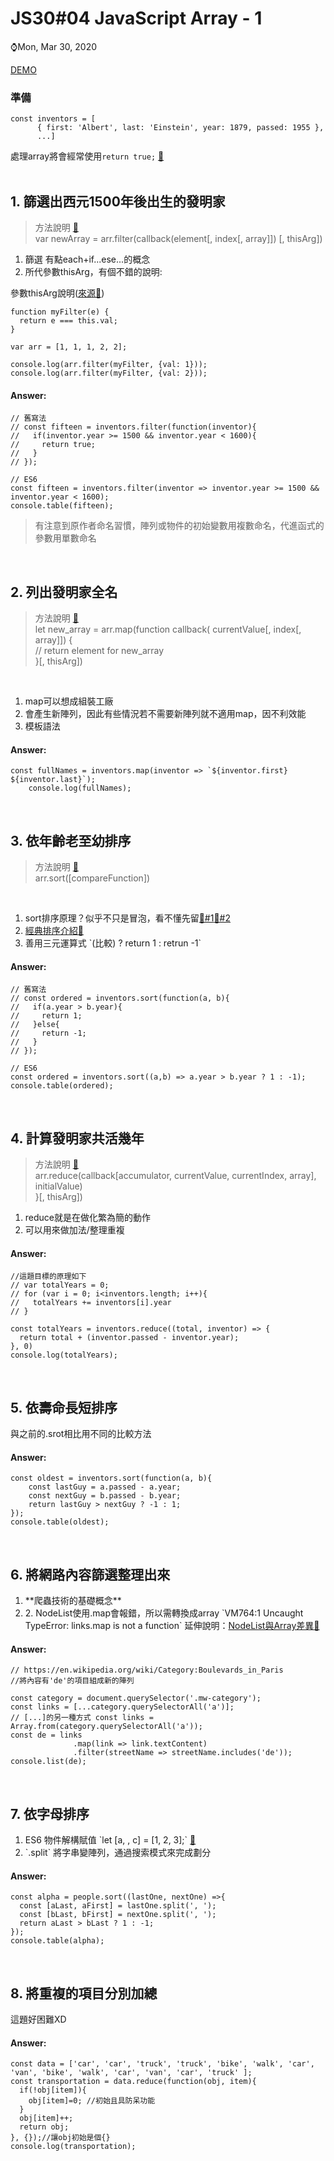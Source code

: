 # JS30#04 JavaScript Array - 1
⌚️Mon, Mar 30, 2020 

[DEMO](https://gbuzz45.github.io/gbuzz45-JS30-demo/04_js_array_1/)



### 準備
```javascript=
const inventors = [
      { first: 'Albert', last: 'Einstein', year: 1879, passed: 1955 },
      ...]
```
處理array將會經常使用`return true;` <a href="https://stackoverflow.com/a/19166370/11767346" target="_blank">📄</a>
<br><br>
## 1. 篩選出西元1500年後出生的發明家
> 方法說明 <a href="https://developer.mozilla.org/zh-TW/docs/Web/JavaScript/Reference/Global_Objects/Array/filter" target="_blank">📄</a><br>
> var newArray = arr.filter(callback(element[, index[, array]]) [, thisArg])
<ol>
  <li>篩選 有點each+if...ese...的概念</li>
  <li>所代參數thisArg，有個不錯的說明: </li>
</ol>
  
參數thisArg說明(<a href="https://stackoverflow.com/a/38337957/11767346" target="_blank">來源📄</a>)
```javascript=
function myFilter(e) {
  return e === this.val;
}

var arr = [1, 1, 1, 2, 2];

console.log(arr.filter(myFilter, {val: 1}));
console.log(arr.filter(myFilter, {val: 2}));
```
#### Answer:
```javascript=
// 舊寫法
// const fifteen = inventors.filter(function(inventor){
//   if(inventor.year >= 1500 && inventor.year < 1600){
//     return true;
//   }
// });

// ES6
const fifteen = inventors.filter(inventor => inventor.year >= 1500 && inventor.year < 1600);
console.table(fifteen);
```
> 有注意到原作者命名習慣，陣列或物件的初始變數用複數命名，代進函式的參數用單數命名
<br>


## 2. 列出發明家全名
> 方法說明 <a href="https://developer.mozilla.org/zh-TW/docs/Web/JavaScript/Reference/Global_Objects/Array/map" target="_blank">📄</a><br>
> let new_array = arr.map(function callback( currentValue[, index[, array]]) {<br>
>     // return element for new_array<br>
> }[, thisArg])<br>
<br>
<ol>
  <li>map可以想成組裝工廠</li>
  <li>會產生新陣列，因此有些情況若不需要新陣列就不適用map，因不利效能</li>
  <li>模板語法</li>
</ol>

#### Answer:
```javascript=
const fullNames = inventors.map(inventor => `${inventor.first} ${inventor.last}`);
    console.log(fullNames);
```
<br>


## 3. 依年齡老至幼排序
> 方法說明 <a href="https://developer.mozilla.org/zh-TW/docs/Web/JavaScript/Reference/Global_Objects/Array/sort" target="_blank">📄</a><br>
> arr.sort([compareFunction])
<br>
<ol>
  <li>sort排序原理？似乎不只是冒泡，看不懂先留<a href="https://medium.com/@leokao0726/%E6%B7%BA%E8%AB%87-js-sort-%E5%88%B0%E8%83%8C%E5%BE%8C%E6%8E%92%E5%BA%8F%E6%96%B9%E6%B3%95-1035f5b8cde8" target="_blank" title="淺談-js-sort-到背後排序方法">📄#1</a><a href="https://segmentfault.com/a/1190000009249758" target="_blank" title="Array.prototype.sort()方法到底是如何排序的？">📄#2</a></li>
  <li><a href="https://juejin.im/entry/59250db844d904006cefa11f" target="_blank">經典排序介紹📄</a></li>
  <li>善用三元運算式  `(比較) ? return 1 : retrun -1` </li>
</ol>

#### Answer:
```javascript=
// 舊寫法
// const ordered = inventors.sort(function(a, b){
//   if(a.year > b.year){
//     return 1;
//   }else{
//     return -1;
//   }
// });
 
// ES6
const ordered = inventors.sort((a,b) => a.year > b.year ? 1 : -1);
console.table(ordered);
```
<br>


## 4. 計算發明家共活幾年
> 方法說明 <a href="https://developer.mozilla.org/zh-TW/docs/Web/JavaScript/Reference/Global_Objects/Array/Reduce" target="_blank">📄</a><br>
> arr.reduce(callback[accumulator, currentValue, currentIndex, array], initialValue)<br>
> }[, thisArg])<br>
<ol>
  <li>reduce就是在做化繁為簡的動作</li>
  <li>可以用來做加法/整理重複</li>
</ol>

#### Answer:
```javascript=
//這題目標的原理如下
// var totalYears = 0;
// for (var i = 0; i<inventors.length; i++){
//   totalYears += inventors[i].year
// }

const totalYears = inventors.reduce((total, inventor) => {
  return total + (inventor.passed - inventor.year);
}, 0)
console.log(totalYears);
```
<br>


## 5. 依壽命長短排序
與之前的.srot相比用不同的比較方法<br>

#### Answer:
```javascript=
const oldest = inventors.sort(function(a, b){
    const lastGuy = a.passed - a.year;
    const nextGuy = b.passed - b.year;
    return lastGuy > nextGuy ? -1 : 1;
});
console.table(oldest);
```
<br>


## 6. 將網路內容篩選整理出來
<ol>
  <li>**爬蟲技術的基礎概念**</li>
  <li>2. NodeList使用.map會報錯，所以需轉換成array
  `VM764:1 Uncaught TypeError: links.map is not a function`
延伸說明：<a href="https://ithelp.ithome.com.tw/articles/10211876" target="_blank">NodeList與Array差異📄</a></li>
</ol>

#### Answer:
```javascript=
// https://en.wikipedia.org/wiki/Category:Boulevards_in_Paris
//將內容有'de'的項目組成新的陣列

const category = document.querySelector('.mw-category');
const links = [...category.querySelectorAll('a')];
// [...]的另一種方式 const links = Array.from(category.querySelectorAll('a'));
const de = links
              .map(link => link.textContent)
              .filter(streetName => streetName.includes('de'));
console.list(de); 
```
<br>


## 7. 依字母排序
<ol>
  <li>ES6 物件解構賦值 `let [a, , c] = [1, 2, 3];` <a href="https://pjchender.blogspot.com/2017/01/es6-object-destructuring.html" target="_blank">📄</a></li>
  <li> `.split` 將字串變陣列，通過搜索模式來完成劃分</li>
</ol>

#### Answer:
```javascript=
const alpha = people.sort((lastOne, nextOne) =>{
  const [aLast, aFirst] = lastOne.split(', ');
  const [bLast, bFirst] = nextOne.split(', ');
  return aLast > bLast ? 1 : -1;
});
console.table(alpha);
```
<br>


## 8. 將重複的項目分別加總
這題好困難XD

#### Answer:
```javascript=
const data = ['car', 'car', 'truck', 'truck', 'bike', 'walk', 'car', 'van', 'bike', 'walk', 'car', 'van', 'car', 'truck' ];
const transportation = data.reduce(function(obj, item){
  if(!obj[item]){
    obj[item]=0; //初始且具防呆功能
  }
  obj[item]++;
  return obj;
}, {});//讓obj初始是個{}
console.log(transportation);
```
<br>


